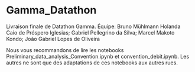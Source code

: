 # Gamma_Datathon
Livraison finale de Datathon Gamma. Équipe: Bruno Mühlmann Holanda  Caio de Próspero Iglesias; Gabriel Pellegrino da Silva; Marcel Makoto Kondo; João Gabriel Lopes de Oliveira

Nous vous recommandons de lire les notebooks Preliminary_data_analysis_Convention.ipynb et convention_debit.ipynb. Les autres ne sont que des adaptations de ces notebooks aux autres rues. 
